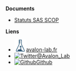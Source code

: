 **Documents**

- [Statuts SAS SCOP](statuts_scop.md)

**Liens**

- [![Web](./assets/img/logo_avalon-lab.svg)avalon-lab.fr](https://avalon-lab.fr)
- [![Twitter](https://icongram.jgog.in/simple/twitter.svg?colored&size=16)@Avalon_Lab](http://twitter.com/avalon_lab)
- [![Github](https://icongram.jgog.in/simple/github.svg?color=808080&size=16)Github](https://github.com/Avalon-Lab/fondations)
